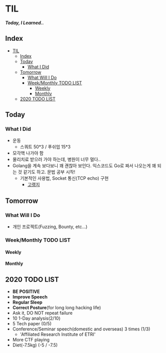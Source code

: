 # TIL
***Today, I Learned..***

## Index

<!-- @import "[TOC]" {cmd="toc" depthFrom=1 depthTo=6 orderedList=false} -->
<!-- code_chunk_output -->

- [TIL](#til)
  - [Index](#index)
  - [Today](#today)
    - [What I Did](#what-i-did)
  - [Tomorrow](#tomorrow)
    - [What Will I Do](#what-will-i-do)
    - [Week/Monthly TODO LIST](#weekmonthly-todo-list)
      - [Weekly](#weekly)
      - [Monthly](#monthly)
  - [2020 TODO LIST](#2020-todo-list)

<!-- /code_chunk_output -->


## Today
### What I Did
- 운동
  - 스쿼트 50\*3 / 푸쉬업 15\*3
- 모각핵 나가야 함
- 물리치료 받으러 가야 하는데, 병원이 너무 멀다..
- Golang을 계속 보다보니 꽤 괜찮아 보인다. 익스코드도 Go로 짜서 나오는게 꽤 되는 것 같기도 하고. 문법 공부 시작!
  - 기본적인 사용법, Socket 통신(TCP echo) 구현
    - [고랭지](https://github.com/nonetype/Golang-G)

## Tomorrow
### What Will I Do
- 개인 프로젝트(Fuzzing, Bounty, etc...)

### Week/Monthly TODO LIST
#### Weekly

#### Monthly

## 2020 TODO LIST
- **BE POSITIVE**
- **Improve Speech**
- **Regular Sleep**
- **Correct Posture**(for long long hacking life)
- Ask it, DO NOT repeat failure
- 10 1-Day analysis(2/10)
- 5 Tech paper (0/5)
- Conference/Seminar speech(domestic and overseas) 3 times (1/3)
  - 'Affiliated Research Institute of ETRI'
- More CTF playing
- Diet(-7.5kg) (-5 / -7.5)
